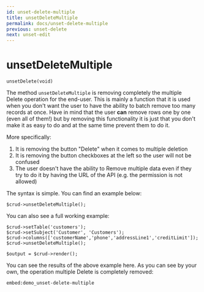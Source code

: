 ```yaml
---
id: unset-delete-multiple
title: unsetDeleteMultiple
permalink: docs/unset-delete-multiple
previous: unset-delete
next: unset-edit
---
```


# unsetDeleteMultiple


<pre><code class="language-php">unsetDelete(void)</code></pre>
The method <code>unsetDeleteMultiple</code> is removing completely the multiple Delete operation for the end-user. This is mainly a function that it is used when you don't want the user to have the ability to batch remove too many records at once. Have in mind that the user <strong>can</strong> remove rows one by one (even all of them!) but by removing this functionality it is just that you don't make it as easy to do and at the same time prevent them to do it.

More specifically:
<ol>
   <li>It is removing the button "Delete" when it comes to multiple deletion</li>
   <li>It is removing the button checkboxes at the left so the user will not be confused</li>
   <li>The user doesn't have the ability to Remove multiple data even if they try to do it by having the URL of the API (e.g. the permission is not allowed)</li>
</ol>

The syntax is simple. You can find an example below:
<pre><code class="language-php">$crud->unsetDeleteMultiple();</code></pre>

You can also see a full working example:

<pre><code class="language-php">$crud->setTable('customers');
$crud->setSubject('Customer', 'Customers');
$crud->columns(['customerName','phone','addressLine1','creditLimit']);
$crud->unsetDeleteMultiple();

$output = $crud->render();</code></pre>

You can see the results of the above example here. As you can see by your own, the operation multiple Delete is completely removed:

`embed:demo_unset-delete-multiple`